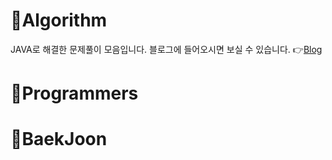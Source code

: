 # :pushpin:Algorithm

JAVA로 해결한 문제풀이 모음입니다.
블로그에 들어오시면 보실 수 있습니다.  :point_right:[Blog](https://you-ji.tistory.com/)
# :pushpin:Programmers


# :pushpin:BaekJoon

